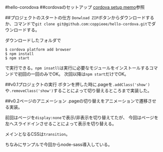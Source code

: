 #hello-corodova
##cordovaのセットアップ
[cordova setup memo](https://gist.github.com/coppieee/9021abdca5178bf92e50)参照

##プロジェクトのスタートの仕方
`Donwload ZIP`ボタンからダウンロードするか、コマンドで`git clone git@github.com:coppieee/hello-cordova.git`でダウンロードする。


ダウンロードしたフォルダで
```
$ cordova platform add browser
$ npm install 
$ npm start
```
で実行できる。`npm insatll`は実行に必要なモジュールをインストールするコマンドで初回の一回のみでOK。
次回以降は`npm start`だけでOK。

##v0.1プロジェクトの実行
ボタンを押した時に.pageを`.addClass('show')`や`.removeClass('show')`することによって切り替えるところまで実装した。

##v0.2ページのアニメーション
.pageの切り替えをアニメーションで遷移させる実装。

前回はページを`display:none`で表示/非表示を切り替えてたが、
今回はページを左へスライドインさせることによって表示を切り替える。

メインとなるCSSは`transition`。

ちなみにサンプルで今回からnode-sass導入している。

